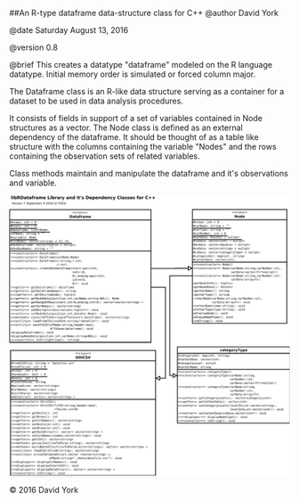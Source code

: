 ##An R-type dataframe data-structure class for C++
@author David York
 
@date Saturday August 13, 2016
 
@version 0.8
  
  
@brief This creates a datatype "dataframe" modeled on the R language datatype. Initial memory order is simulated or forced column major.
  
The Dataframe class is an R-like data structure serving as a container for a dataset to be used in data analysis procedures.
  
It consists of fields in support of a set of variables contained in Node structures as a vector<Node>. The Node class is defined as an external dependency of the dataframe. It should be thought of as a table like structure with the columns containing the variable "Nodes" and the rows containing the observation sets of related variables.
  
Class methods maintain and manipulate the dataframe and it's observations and variable.
  
![Class Diagram](Dataframe_Class.svg)
  
&copy; 2016 David York
